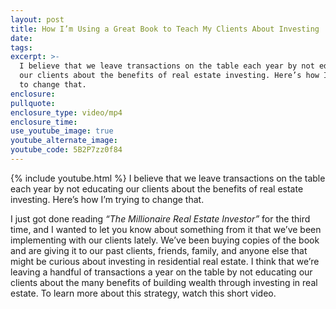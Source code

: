 ```yaml
---
layout: post
title: How I’m Using a Great Book to Teach My Clients About Investing
date:
tags:
excerpt: >-
  I believe that we leave transactions on the table each year by not educating
  our clients about the benefits of real estate investing. Here’s how I’m trying
  to change that.
enclosure:
pullquote:
enclosure_type: video/mp4
enclosure_time:
use_youtube_image: true
youtube_alternate_image:
youtube_code: 5B2P7zz0f84
---
```


{% include youtube.html %} I believe that we leave transactions on the table each year by not educating our clients about the benefits of real estate investing. Here’s how I’m trying to change that.

I just got done reading *“The Millionaire Real Estate Investor”* for the third time, and I wanted to let you know about something from it that we’ve been implementing with our clients lately. We’ve been buying copies of the book and are giving it to our past clients, friends, family, and anyone else that might be curious about investing in residential real estate. I think that we’re leaving a handful of transactions a year on the table by not educating our clients about the many benefits of building wealth through investing in real estate. To learn more about this strategy, watch this short video.